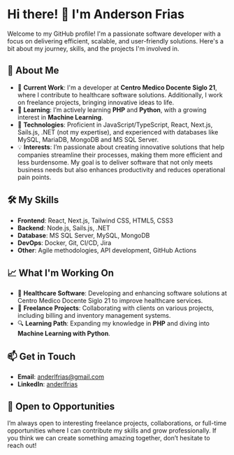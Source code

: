 # Hi there! 👋 I'm Anderson Frias

Welcome to my GitHub profile! I'm a passionate software developer with a focus on delivering efficient, scalable, and user-friendly solutions. Here's a bit about my journey, skills, and the projects I'm involved in.

## 🚀 About Me

- 💼 **Current Work**: I'm a developer at **Centro Medico Docente Siglo 21**, where I contribute to healthcare software solutions. Additionally, I work on freelance projects, bringing innovative ideas to life.
- 🌱 **Learning**: I’m actively learning **PHP** and **Python**, with a growing interest in **Machine Learning**.
- 🔧 **Technologies**: Proficient in JavaScript/TypeScript, React, Next.js, Sails.js, .NET (not my expertise), and experienced with databases like MySQL, MariaDB, MongoDB and MS SQL Server.
- 💡 **Interests**: I’m passionate about creating innovative solutions that help companies streamline their processes, making them more efficient and less burdensome. My goal is to deliver software that not only meets business needs but also enhances productivity and reduces operational pain points.

## 🛠️ My Skills

- **Frontend**: React, Next.js, Tailwind CSS, HTML5, CSS3
- **Backend**: Node.js, Sails.js, .NET
- **Database**: MS SQL Server, MySQL, MongoDB
- **DevOps**: Docker, Git, CI/CD, Jira
- **Other**: Agile methodologies, API development, GitHub Actions

## 📈 What I'm Working On

- 🔄 **Healthcare Software**: Developing and enhancing software solutions at Centro Medico Docente Siglo 21 to improve healthcare services.
- 📱 **Freelance Projects**: Collaborating with clients on various projects, including billing and inventory management systems.
- 🔍 **Learning Path**: Expanding my knowledge in **PHP** and diving into **Machine Learning with Python**.

## 📫 Get in Touch

- **Email**: [anderlfrias@gmail.com](mailto:anderlfrias@gmail.com)
- **LinkedIn**: [anderlfrias](https://www.linkedin.com/in/anderlfrias/)

## 💼 Open to Opportunities

I’m always open to interesting freelance projects, collaborations, or full-time opportunities where I can contribute my skills and grow professionally. If you think we can create something amazing together, don’t hesitate to reach out!

<!--
**anderlfrias/anderlfrias** is a ✨ _special_ ✨ repository because its `README.md` (this file) appears on your GitHub profile.

Here are some ideas to get you started:

- 🔭 I’m currently working on ...
- 🌱 I’m currently learning ...
- 👯 I’m looking to collaborate on ...
- 🤔 I’m looking for help with ...
- 💬 Ask me about ...
- 📫 How to reach me: ...
- 😄 Pronouns: ...
- ⚡ Fun fact: ...
-->
